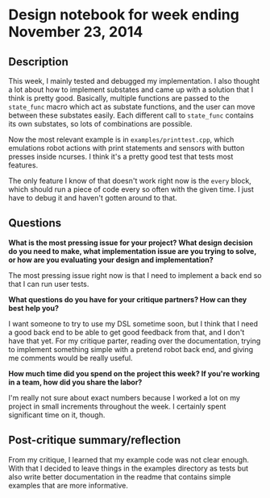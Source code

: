 # Design notebook for week ending November 23, 2014

## Description

This week, I mainly tested and debugged my implementation. I also thought a lot
about how to implement substates and came up with a solution that I think is
pretty good. Basically, multiple functions are passed to the `state_func` macro
which act as substate functions, and the user can move between these substates
easily. Each different call to `state_func` contains its own substates, so lots
of combinations are possible.

Now the most relevant example is in `examples/printtest.cpp`, which emulations
robot actions with print statements and sensors with button presses inside
ncurses. I think it's a pretty good test that tests most features.

The only feature I know of that doesn't work right now is the `every` block,
which should run a piece of code every so often with the given time. I just have
to debug it and haven't gotten around to that.

## Questions

**What is the most pressing issue for your project? What design decision do
you need to make, what implementation issue are you trying to solve, or how
are you evaluating your design and implementation?**

The most pressing issue right now is that I need to implement a back end so that
I can run user tests.

**What questions do you have for your critique partners? How can they best help
you?**

I want someone to try to use my DSL sometime soon, but I think that I need a
good back end to be able to get good feedback from that, and I don't have that
yet. For my critique parter, reading over the documentation, trying to
implement something simple with a pretend robot back end, and giving me comments
would be really useful.

**How much time did you spend on the project this week? If you're working in a
team, how did you share the labor?**

I'm really not sure about exact numbers because I worked a lot on my project in
small increments throughout the week. I certainly spent significant time on it,
though.

## Post-critique summary/reflection
From my critique, I learned that my example code was not clear enough. With that
I decided to leave things in the examples directory as tests but also write
better documentation in the readme that contains simple examples that are more
informative.

